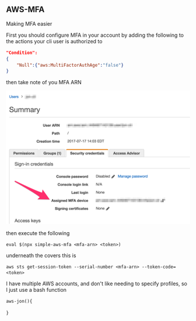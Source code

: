 ## AWS-MFA

Making MFA easier

First you should configure MFA in your account by adding the following to the actions your cli user is authorized to

```json
"Condition":
{
    "Null":{"aws:MultiFactorAuthAge":"false"}
}
```

then take note of you MFA ARN

<img src="./docs/where-to-find-mfa-arn.png"/> 

then execute the following

    eval $(npx simple-aws-mfa <mfa-arn> <token>)

underneath the covers this is 

    aws sts get-session-token --serial-number <mfa-arn> --token-code=<token>

I have multiple AWS accounts, and don't like needing to specify profiles, so I just use a bash function

```
aws-jon(){
    
}